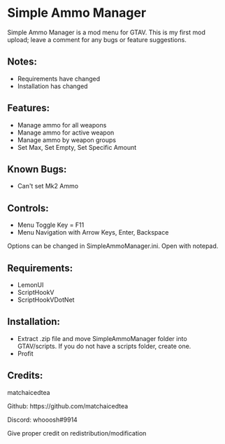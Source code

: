 <h1> Simple Ammo Manager </h1>

Simple Ammo Manager is a mod menu for GTAV.
This is my first mod upload; leave a comment for any bugs or feature suggestions.

<h2>Notes:</h2>
<ul>
  <li>Requirements have changed</li>
  <li>Installation has changed</li>
</ul>

<h2>Features:</h2>
<ul>
  <li>Manage ammo for all weapons</li>
  <li>Manage ammo for active weapon</li>
  <li>Manage ammo by weapon groups</li>
  <li>Set Max, Set Empty, Set Specific Amount</li>
</ul>

<h2>Known Bugs:</h2>
<ul>
  <li>Can't set Mk2 Ammo</li>
</ul>

<h2>Controls:</h2>
<ul>
  <li>Menu Toggle Key = F11</li>
  <li>Menu Navigation with Arrow Keys, Enter, Backspace</li>
</ul>
<p>Options can be changed in SimpleAmmoManager.ini. Open with notepad.</p>

<h2>Requirements:</h2>
<ul>
  <li>LemonUI</li>
  <li>ScriptHookV</li>
  <li>ScriptHookVDotNet</li>
</ul>

<h2>Installation:</h2>
<ul>
  <li>Extract .zip file and move SimpleAmmoManager folder into GTAV/scripts. If you do not have a scripts folder, create one.</li>
  <li>Profit</li>
</ul>

<h2>Credits:</h2>
<p>matchaicedtea</p>
<p>Github: https://github.com/matchaicedtea</p>
<p>Discord: whooosh#9914</p>
<p>Give proper credit on redistribution/modification</p>
